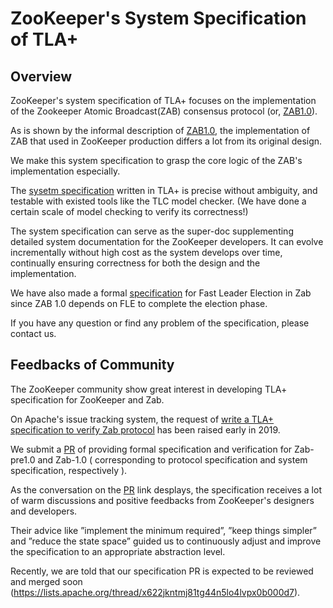 # ZooKeeper's System Specification of TLA+

## Overview

ZooKeeper's system specification of TLA+ focuses on the implementation of the Zookeeper Atomic Broadcast(ZAB) consensus protocol (or, [ZAB1.0](https://cwiki.apache.org/confluence/display/ZOOKEEPER/Zab1.0)). 

As is shown by the informal description of [ZAB1.0](https://cwiki.apache.org/confluence/display/ZOOKEEPER/Zab1.0), the implementation of ZAB that used in ZooKeeper production differs a lot from its original design.

We make this system specification to grasp the core logic of the ZAB's implementation especially. 

The [sysetm specification](ZabWithFLEAndSYNC.tla) written in TLA+ is precise without ambiguity, and testable with existed tools like the TLC model checker. (We have done a certain scale of model checking to verify its correctness!) 

The system specification can serve as the super-doc supplementing detailed system documentation for the ZooKeeper developers. It can evolve incrementally without high cost as the system develops over time, continually ensuring correctness for both the design and the implementation.

We have also made a formal [specification](FastLeaderElection.tla) for Fast Leader Election in Zab since ZAB 1.0 depends on FLE to complete the election phase.

If you have any question or find any problem of the specification, please contact us.



## Feedbacks of Community

The ZooKeeper community show great interest in developing TLA+ specification for ZooKeeper and Zab.

On Apache's issue tracking system, the request of [write a TLA+ specification to verify Zab protocol](https://issues.apache.org/jira/browse/ZOOKEEPER-3615) has been raised early in 2019. 

We submit a [PR](https://github.com/apache/zookeeper/pull/1690) of providing formal specification and verification for Zab-pre1.0 and Zab-1.0 ( corresponding to protocol specification and system specification, respectively ).

As the conversation on the [PR](https://github.com/apache/zookeeper/pull/1690) link desplays, the specification receives a lot of warm discussions and positive feedbacks from ZooKeeper's designers and developers. 

Their advice like ”implement the minimum required”, ”keep things simpler” and ”reduce the state space” guided us to continuously adjust and improve the specification to an appropriate abstraction level. 

Recently, we are told that our specification PR is expected to be reviewed and merged soon (https://lists.apache.org/thread/x622jkntmj81tg44n5lo4lvpx0b000d7). 





